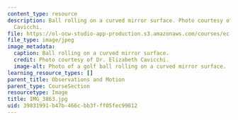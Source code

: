 ```yaml
---
content_type: resource
description: Ball rolling on a curved mirror surface. Photo courtesy of Dr. Elizabeth
  Cavicchi.
file: https://ol-ocw-studio-app-production.s3.amazonaws.com/courses/ec-050-recreate-experiments-from-history-inform-the-future-from-the-past-galileo-january-iap-2010/39831991b47b466cbb3fff05fec99812_IMG_3863.jpg
file_type: image/jpeg
image_metadata:
  caption: Ball rolling on a curved mirror surface.
  credit: Photo courtesy of Dr. Elizabeth Cavicchi.
  image-alt: Photo of a golf ball rolling on a curved mirror surface.
learning_resource_types: []
parent_title: Observations and Motion
parent_type: CourseSection
resourcetype: Image
title: IMG_3863.jpg
uid: 39831991-b47b-466c-bb3f-ff05fec99812
---
```

